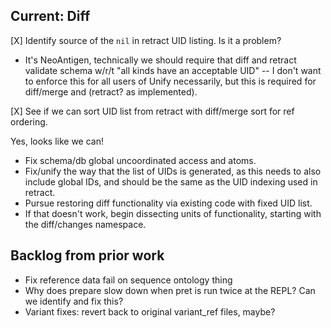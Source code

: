 ## Current: Diff

[X] Identify source of the `nil` in retract UID listing. Is it a problem?
  - It's NeoAntigen, technically we should require that diff and retract validate
    schema w/r/t "all kinds have an acceptable UID" -- I don't want to enforce this
    for all users of Unify necessarily, but this is required for diff/merge and
    (retract? as implemented).

[X] See if we can sort UID list from retract with diff/merge sort for ref ordering.

Yes, looks like we can!

- Fix schema/db global uncoordinated access and atoms.
- Fix/unify the way that the list of UIDs is generated, as this needs to also
  include global IDs, and should be the same as the UID indexing used in 
  retract.
- Pursue restoring diff functionality via existing code with fixed UID list.
- If that doesn't work, begin dissecting units of functionality, starting
  with the diff/changes namespace.

## Backlog from prior work

- Fix reference data fail on sequence ontology thing
- Why does prepare slow down when pret is run twice at the REPL? Can we identify and fix this?
- Variant fixes: revert back to original variant_ref files, maybe?

